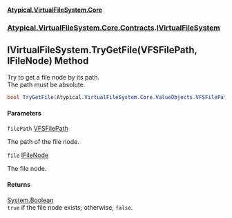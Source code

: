 #### [Atypical.VirtualFileSystem.Core](VirtualFileSystem.md 'VirtualFileSystem')
### [Atypical.VirtualFileSystem.Core.Contracts](VirtualFileSystem.md#Atypical.VirtualFileSystem.Core.Contracts 'Atypical.VirtualFileSystem.Core.Contracts').[IVirtualFileSystem](IVirtualFileSystem.md 'Atypical.VirtualFileSystem.Core.Contracts.IVirtualFileSystem')

## IVirtualFileSystem.TryGetFile(VFSFilePath, IFileNode) Method

Try to get a file node by its path.  
The path must be absolute.

```csharp
bool TryGetFile(Atypical.VirtualFileSystem.Core.ValueObjects.VFSFilePath filePath, out Atypical.VirtualFileSystem.Core.Contracts.IFileNode? file);
```
#### Parameters

<a name='Atypical.VirtualFileSystem.Core.Contracts.IVirtualFileSystem.TryGetFile(Atypical.VirtualFileSystem.Core.ValueObjects.VFSFilePath,Atypical.VirtualFileSystem.Core.Contracts.IFileNode).filePath'></a>

`filePath` [VFSFilePath](VFSFilePath.md 'Atypical.VirtualFileSystem.Core.ValueObjects.VFSFilePath')

The path of the file node.

<a name='Atypical.VirtualFileSystem.Core.Contracts.IVirtualFileSystem.TryGetFile(Atypical.VirtualFileSystem.Core.ValueObjects.VFSFilePath,Atypical.VirtualFileSystem.Core.Contracts.IFileNode).file'></a>

`file` [IFileNode](IFileNode.md 'Atypical.VirtualFileSystem.Core.Contracts.IFileNode')

The file node.

#### Returns
[System.Boolean](https://docs.microsoft.com/en-us/dotnet/api/System.Boolean 'System.Boolean')  
`true` if the file node exists; otherwise, `false`.